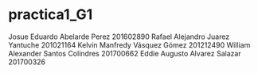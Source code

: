 # practica1_G1
Josue Eduardo Abelarde Perez 201602890
Rafael Alejandro Juarez Yantuche 201021164
Kelvin Manfredy Vásquez Gómez 201212490
William Alexander Santos Colindres 201700662
Eddie Augusto Alvarez Salazar 201700326
